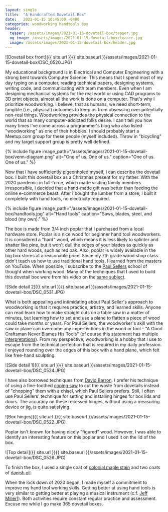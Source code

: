 ```yaml
---
layout: single
title:  "A Handcrafted Dovetail Box"
date:   2021-01-15 10:45:00 -0400
categories: woodworking handtools box
header:
  teaser: /assets/images/2021-01-15-dovetail-box/teaser.jpg
  og_image: /assets/images/2021-01-15-dovetail-box/teaser.jpg
  image: /assets/images/2021-01-15-dovetail-box/header.jpg
---
```


![Dovetail box front]({{ site.url }}{{ site.baseurl }}/assets/images/2021-01-15-dovetail-box/DSC_0520.JPG)

My educational background is in Electrical and Computer Engineering with a
strong bent towards Computer Science. This means that I spend most of my day
typing on a computer, reading technical papers, designing systems, writing
code, and communicating with team members. Even when I am designing mechanical
systems for the real world or using CAD programs to 3D print objects, almost
all the work is done on a computer. That's why I prioritize woodworking. I
believe, that as humans, we need short-term, tangible (i.e., physical) outcomes
to keep us from obsessing over potentially non-real things. Woodworking
provides the physical connection to the world that so many computer-addicted
folks desire. I can't tell you how many times I've come across a programmer's
blog who also listed "woodworking" as one of their hobbies. I should probably
start a Meetup.com group for these people (myself included). Throw in
"bicycling" and my target support group is pretty well defined.

{% include figure image_path="/assets/images/2021-01-15-dovetail-box/venn-diagram.png" alt="One of us. One of us." caption="One of us. One of us." %}

Now that I have sufficiently pigeonholed myself, I can describe the dovetail
box. I built this dovetail box as a Christmas present for my father. With the
2020 pandemic in full-force, which made visiting family members irresponsible,
I decided that a hand-made gift was better than feeding the online e-commerce
beast. After I bought the lumber from a store, I built it completely with hand
tools, no electricity required.

{% include figure image_path="/assets/images/2021-01-15-dovetail-box/handtools.jpg" alt="Hand tools" caption="Saws, blades, steel, and blood (my own)." %}

The box is made from 3/4 inch poplar that I purchased from a local hardware
store. Poplar is a nice wood for beginner hand tool woodworkers. It is
considered a "hard" wood, which means it is less likely to splinter and shatter
like pine, but it won't dull the edges of your blades as quickly as other hard
woods, such as red oak. Also, poplar is widely available in the big box stores
at a reasonable price. Since my 7th grade wood shop class didn't teach us how
to use traditional hand tools, I learned from the masters on YouTube. When
possible, I subscribe to the [Paul
Sellers](https://www.youtube.com/user/PaulSellersWoodwork) school of thought
when working wood. Many of the techniques that I used to build this dovetail
box were from his video on the [same
subject](https://youtu.be/SibYJ8JtOo4).

![Side detail 2]({{ site.url }}{{ site.baseurl }}/assets/images/2021-01-15-dovetail-box/DSC_0531.JPG)

What is both appealing and intimidating about Paul Seller's approach to
woodworking is that it requires practice, artistry, and learned skills. Anyone
can read learn how to make straight cuts on a table saw in a matter of minutes,
but learning how to set and use a plane to flatten a piece of wood could take
months or years. For Paul Sellers, the woodworker's skill with the saw or plane
can overcome any imperfections in the wood or tool - "A Good Craftsman Never
Blames His Tools" (of course this statement has multiple
[interpretations](http://www.javiercasas.com/articles/good-craftsman-never-blames-tools/)). From
my perspective, woodworking is a hobby that I use to escape from the technical
perfection that is required in my daily profession. I enjoyed rounding over the
edges of this box with a hand plane, which felt like free-hand sculpting.

![Side detail 1]({{ site.url }}{{ site.baseurl }}/assets/images/2021-01-15-dovetail-box/DSC_0524.JPG)

I have also borrowed techniques from [David
Barron](https://www.youtube.com/watch?v=ibyTMTLjaq8&t=122s). I prefer his
technique of using a fine-toothed [coping
saw](https://www.highlandwoodworking.com/knew-concepts-5in-woodworkers-fretsaw.aspx)
to cut the waste from dovetails instead of "chopping" them with a chisel, which
Paul Sellers prefers. Still, I often use Paul Sellers' technique for setting
and installing hinges for box lids and doors. The accuracy on these recessed
hinges, without using a measuring device or jig, is quite satisfying.

![Box hinges]({{ site.url }}{{ site.baseurl }}/assets/images/2021-01-15-dovetail-box/DSC_0522.JPG)

Poplar isn't known for having nicely "figured" wood. However, I was able to
identify an interesting feature on this poplar and I used it on the lid of the
box.

![Top detail]({{ site.url }}{{ site.baseurl }}/assets/images/2021-01-15-dovetail-box/DSC_0526.JPG)

To finish the box, I used a single coat of [colonial maple
stain](https://www.lowes.com/pd/Minwax-Wood-Finish-Satin-Colonial-Maple-Oil-based-Interior-Stain-Actual-Net-Contents-8-fl-oz/999914527)
and two coats of [danish
oil](https://www.lowes.com/pd/WATCO-Brown-Danish-Oil-Actual-Net-Contents-16-fl-oz/3142391?cm_mmc=shp-_-c-_-prd-_-pnt-_-google-_-lia-_-219-_-interiorstains-_-3142391-_-0&placeholder=null&ds_rl=1286981&gclid=CjwKCAiAl4WABhAJEiwATUnEF7em7_JC6P0BLgOs2R5DDnbi1EAVwbkwTVPzFNpFH6uf2b3KiRXH0hoCgR8QAvD_BwE&gclsrc=aw.ds).

When the lock down of 2020 began, I made myself a commitment to improve my hand
tool working skills. Getting better at using hand tools is very similar to
getting better at playing a musical instrument (c.f. [Jeff
Miller](https://www.goodreads.com/book/show/18886619-the-foundations-of-better-woodworking)]). Both
activities require constant regular practice and assessment. Excuse me while I
go make 365 dovetail boxes.
